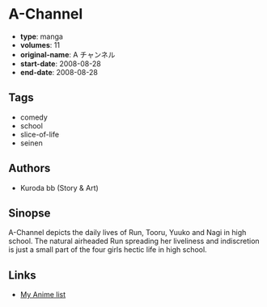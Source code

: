# A-Channel

-   **type**: manga
-   **volumes**: 11
-   **original-name**: A チャンネル
-   **start-date**: 2008-08-28
-   **end-date**: 2008-08-28

## Tags

-   comedy
-   school
-   slice-of-life
-   seinen

## Authors

-   Kuroda bb (Story & Art)

## Sinopse

A-Channel depicts the daily lives of Run, Tooru, Yuuko and Nagi in high school. The natural airheaded Run spreading her liveliness and indiscretion is just a small part of the four girls hectic life in high school.

## Links

-   [My Anime list](https://myanimelist.net/manga/20855/A-Channel)
